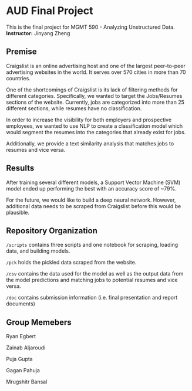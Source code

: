 # AUD Final Project
This is the final project for MGMT 590 - Analyzing Unstructured Data. **Instructor:** Jinyang Zheng

## Premise
Craigslist is an online advertising host and one of the largest peer-to-peer advertising websites in the world. It serves
over 570 cities in more than 70 countries.

One of the shortcomings of Craigslist is its lack of filtering methods for different categories. Specifically, we wanted to 
target the Jobs/Resumes sections of the website. Currently, jobs are categorized into more than 25 different sections, while
resumes have no classification.

In order to increase the visibility for both employers and prospective employees, we wanted to use NLP to create a classification
model which would segment the resumes into the categories that already exist for jobs.

Additionally, we provide a text similarity analysis that matches jobs to resumes and vice versa.

## Results
After training several different models, a Support Vector Machine (SVM) model ended up performing the best with an accuracy
score of ~79%.

For the future, we would like to build a deep neural network. However, additional data needs to be scraped from Craigslist
before this would be plausible.

## Repository Organization
```/scripts``` contains three scripts and one notebook for scraping, loading data, and building models.

```/pck``` holds the pickled data scraped from the website.

```/csv``` contains the data used for the model as well as the output data from the model predictions and matching jobs to 
potential resumes and vice versa.

```/doc``` contains submission information (i.e. final presentation and report documents)

## Group Memebers
Ryan Egbert

Zainab Aljaroudi

Puja Gupta

Gagan Pahuja

Mrugshitr Bansal

